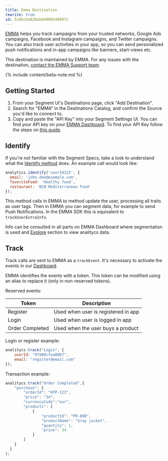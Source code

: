 ```yaml
---
title: Emma Destination
rewrite: true
id: 5c8bcba020ab84000148897c
---
```

[EMMA](https://emma.io/en/) helps you track campaigns from your trusted networks, Google Ads campaigns, Facebook and Instagram campaigns, and Twitter campaigns. You can also track user activities in your app, so you can send personalized push notifications and in-app campaigns like banners, start-views etc.

This destination is maintained by EMMA. For any issues with the destination, [contact the EMMA Support team](mailto:support@emma.io).

{% include content/beta-note.md %}

## Getting Started



1. From your Segment UI's Destinations page, click "Add Destination".
2. Search for "EMMA" in the Destinations Catalog, and confirm the Source you'd like to connect to.
3. Copy and paste the "API Key" into your Segment Settings UI.
    You can find your API key on your [EMMA Dashboard](https://in.emma.io/index/login/). To find your API Key follow the steps on [this guide](https://support.emma.io/hc/en-us/articles/360019026214).

## Identify

If you're not familiar with the Segment Specs, take a look to understand what the [Identify method](/docs/connections/spec/identify/) does. An example call would look like:

```js
analytics.identify('userId123', {
  email: 'john.doe@example.com',
  favoriteFood: 'Healthy food',
  restaurant: 'BCN Mediterranean Food'
});
```

This method calls in EMMA to method update the user, processing all traits as user tags. Then in EMMA you can segment data, for example to send Push Notifications. In the EMMA SDK this is equivalent to `trackUserExtraInfo`.

Info can be consulted in all parts on EMMA Dashboard where segmentation is used and [Explore](https://support.emma.io/hc/en-us/articles/115002474285-How-to-use-EMMA-Explore) section to view analitycs data.


## Track

Track calls are sent to EMMA as a `trackEvent`. It's necessary to activate the events in our [Dashboard](https://support.emma.io/hc/en-us/articles/115002413585-Create-and-edit-events).

EMMA identifies the events with a token. This token can be modified using an alias to replace it (only in non-reserved tokens).

Reserved events:

|  Token | Description |
|---|---|
| Register  | Used when user is registered in app |
| Login | Used when user is logged in app  |
| Order Completed  | Used when the user buys a product |

Login or register example:

```js
analitycs.track("Login", {
    userId: "97980cfea0067",
    email: "register@email.com"
});
```

Transaction example:

```js
analitycs.track("Order Completed",{
    "purchase": {
        "orderId": "HTP-123",
        "price": "34",
        "currencyCode":"eur",
        "products": [
            {
                "productId": "PR-890",
                "productName": "Gray jacket",
                "quantity": 1,
                "price": 34
            }
        ]
    }
  }
);
```
